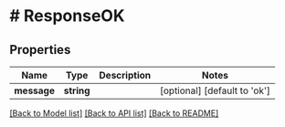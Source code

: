 # # ResponseOK

## Properties

Name | Type | Description | Notes
------------ | ------------- | ------------- | -------------
**message** | **string** |  | [optional] [default to 'ok']

[[Back to Model list]](../../README.md#models) [[Back to API list]](../../README.md#endpoints) [[Back to README]](../../README.md)
